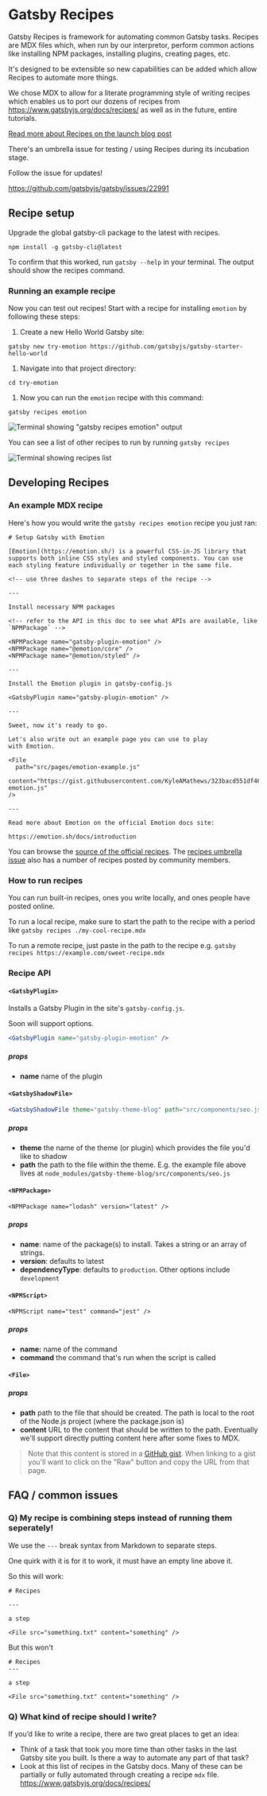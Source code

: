 # Gatsby Recipes

Gatsby Recipes is framework for automating common Gatsby tasks. Recipes are MDX
files which, when run by our interpretor, perform common actions like installing
NPM packages, installing plugins, creating pages, etc.

It's designed to be extensible so new capabilities can be added which allow
Recipes to automate more things.

We chose MDX to allow for a literate programming style of writing recipes which
enables us to port our dozens of recipes from
https://www.gatsbyjs.org/docs/recipes/ as well as in the future, entire
tutorials.

[Read more about Recipes on the launch blog post](https://www.gatsbyjs.org/blog/2020-04-15-announcing-gatsby-recipes/)

There's an umbrella issue for testing / using Recipes during its incubation stage.

Follow the issue for updates!

https://github.com/gatsbyjs/gatsby/issues/22991

## Recipe setup

Upgrade the global gatsby-cli package to the latest with recipes.

```shell
npm install -g gatsby-cli@latest
```

To confirm that this worked, run `gatsby --help` in your terminal. The output should show the recipes command.

### Running an example recipe

Now you can test out recipes! Start with a recipe for installing `emotion` by following these steps:

1. Create a new Hello World Gatsby site:

```shell
gatsby new try-emotion https://github.com/gatsbyjs/gatsby-starter-hello-world
```

1. Navigate into that project directory:

```shell
cd try-emotion
```

1. Now you can run the `emotion` recipe with this command:

```shell
gatsby recipes emotion
```

![Terminal showing "gatsby recipes emotion" output](https://user-images.githubusercontent.com/1424573/79452177-f3362f00-7fa4-11ea-903a-e28472bf95b6.png)

You can see a list of other recipes to run by running `gatsby recipes`

![Terminal showing recipes list](https://user-images.githubusercontent.com/1424573/79452254-14971b00-7fa5-11ea-9bdf-021c341afb10.png)

## Developing Recipes

### An example MDX recipe

Here's how you would write the `gatsby recipes emotion` recipe you just ran:

```mdx
# Setup Gatsby with Emotion

[Emotion](https://emotion.sh/) is a powerful CSS-in-JS library that supports both inline CSS styles and styled components. You can use each styling feature individually or together in the same file.

<!-- use three dashes to separate steps of the recipe -->

---

Install necessary NPM packages

<!-- refer to the API in this doc to see what APIs are available, like `NPMPackage` -->

<NPMPackage name="gatsby-plugin-emotion" />
<NPMPackage name="@emotion/core" />
<NPMPackage name="@emotion/styled" />

---

Install the Emotion plugin in gatsby-config.js

<GatsbyPlugin name="gatsby-plugin-emotion" />

---

Sweet, now it's ready to go.

Let's also write out an example page you can use to play
with Emotion.

<File
  path="src/pages/emotion-example.js"
  content="https://gist.githubusercontent.com/KyleAMathews/323bacd551df46e8e7b6146cbf827d0b/raw/5c60f168f30c505cff1ff2433e69dabe27ae9738/sample-emotion.js"
/>

---

Read more about Emotion on the official Emotion docs site:

https://emotion.sh/docs/introduction
```

You can browse the [source of the official recipes](https://github.com/gatsbyjs/gatsby/tree/master/packages/gatsby-recipes/recipes). The [recipes umbrella issue](https://github.com/gatsbyjs/gatsby/issues/22991) also has a number of recipes posted by community members.

### How to run recipes

You can run built-in recipes, ones you write locally, and ones people have posted online.

To run a local recipe, make sure to start the path to the recipe with a period like `gatsby recipes ./my-cool-recipe.mdx`

To run a remote recipe, just paste in the path to the recipe e.g. `gatsby recipes https://example.com/sweet-recipe.mdx`

### Recipe API

#### `<GatsbyPlugin>`

Installs a Gatsby Plugin in the site's `gatsby-config.js`.

Soon will support options.

```jsx
<GatsbyPlugin name="gatsby-plugin-emotion" />
```

##### props

- **name** name of the plugin

#### `<GatsbyShadowFile>`

```jsx
<GatsbyShadowFile theme="gatsby-theme-blog" path="src/components/seo.js" />
```

##### props

- **theme** the name of the theme (or plugin) which provides the file you'd like to shadow
- **path** the path to the file within the theme. E.g. the example file above lives at `node_modules/gatsby-theme-blog/src/components/seo.js`

#### `<NPMPackage>`

`<NPMPackage name="lodash" version="latest" />`

##### props

- **name**: name of the package(s) to install. Takes a string or an array of strings.
- **version**: defaults to latest
- **dependencyType**: defaults to `production`. Other options include `development`

#### `<NPMScript>`

`<NPMScript name="test" command="jest" />`

##### props

- **name:** name of the command
- **command** the command that's run when the script is called

#### `<File>`

<File path="test.md" content="https://raw.githubusercontent.com/KyleAMathews/test-recipes/master/gatsby-recipe-jest.mdx" />

##### props

- **path** path to the file that should be created. The path is local to the root of the Node.js project (where the package.json is)
- **content** URL to the content that should be written to the path. Eventually we'll support directly putting content here after some fixes to MDX.

> Note that this content is stored in a [GitHub gist](https://gist.github.com/). When linking to a gist you'll want to click on the "Raw" button and copy the URL from that page.

## FAQ / common issues

### Q) My recipe is combining steps instead of running them seperately!

We use the `---` break syntax from Markdown to separate steps.

One quirk with it is for it to work, it must have an empty line above it.

So this will work:

```mdx
# Recipes

---

a step

<File src="something.txt" content="something" />
```

But this won't

<!-- prettier-ignore -->
```mdx
# Recipes
---

a step

<File src="something.txt" content="something" />
```

### Q) What kind of recipe should I write?

If you’d like to write a recipe, there are two great places to get an idea:

- Think of a task that took you more time than other tasks in the last Gatsby site you built. Is there a way to automate any part of that task?
- Look at this list of recipes in the Gatsby docs. Many of these can be partially or fully automated through creating a recipe `mdx` file. https://www.gatsbyjs.org/docs/recipes/
